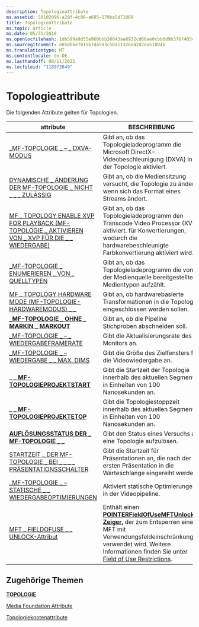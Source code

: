 ```yaml
---
description: Topologieattribute
ms.assetid: 50102096-a29f-4c00-a685-179ba5d71089
title: Topologieattribute
ms.topic: article
ms.date: 05/31/2018
ms.openlocfilehash: 1db599a9d55e960bbb38043aa8932cd66ae0cbb6d9b376f403c1886faf3155c1
ms.sourcegitcommit: e858bbe701567d4583c50a11326e42d7ea51804b
ms.translationtype: MT
ms.contentlocale: de-DE
ms.lasthandoff: 08/11/2021
ms.locfileid: "118972849"
---
```

# <a name="topology-attributes"></a>Topologieattribute

Die folgenden Attribute gelten für Topologien.



| attribute                                                                                                | BESCHREIBUNG                                                                                                                                                                                                                        |
|----------------------------------------------------------------------------------------------------------|------------------------------------------------------------------------------------------------------------------------------------------------------------------------------------------------------------------------------------|
| [\_MF-TOPOLOGIE \_ – \_ DXVA-MODUS](mf-topology-dxva-mode.md)                                                    | Gibt an, ob das Topologieladeprogramm die Microsoft DirectX-Videobeschleunigung (DXVA) in der Topologie aktiviert.                                                                                                                         |
| [DYNAMISCHE \_ ÄNDERUNG DER MF-TOPOLOGIE \_ NICHT \_ \_ \_ ZULÄSSIG](mf-topology-dynamic-change-not-allowed.md)                | Gibt an, ob die Mediensitzung versucht, die Topologie zu ändern, wenn sich das Format eines Streams ändert.                                                                                                                           |
| [MF \_ TOPOLOGY ENABLE XVP FOR PLAYBACK (MF-TOPOLOGIE \_ AKTIVIEREN VON \_ XVP FÜR DIE \_ \_ WIEDERGABE)](mf-topology-enable-xvp-for-playback.md)                | Gibt an, ob das Topologieladeprogramm den Transcode Video Processor (XVP) aktiviert. für Konvertierungen, wodurch die hardwarebeschleunigte Farbkonvertierung aktiviert wird.                                                                                        |
| [\_MF-TOPOLOGIE \_ ENUMERIEREN \_ VON \_ QUELLTYPEN](mf-topology-enumerate-source-types.md)                         | Gibt an, ob das Topologieladeprogramm die von der Medienquelle bereitgestellten Medientypen aufzählt.                                                                                                                                     |
| [MF \_ TOPOLOGY HARDWARE MODE (MF-TOPOLOGIE-HARDWAREMODUS) \_ \_](mf-topology-hardware-mode.md)                                            | Gibt an, ob hardwarebasierte Transformationen in die Topologie eingeschlossen werden sollen.                                                                                                                                                            |
| [**\_MF-TOPOLOGIE \_ OHNE \_ MARKIN \_ MARKOUT**](mf-topology-no-markin-markout-attribute.md)                     | Gibt an, ob die Pipeline Stichproben abschneiden soll.                                                                                                                                                                                      |
| [\_MF-TOPOLOGIE \_ – \_ WIEDERGABEFRAMERATE](mf-topology-playback-framerate.md)                                  | Gibt die Aktualisierungsrate des Monitors an.                                                                                                                                                                                                |
| [\_MF-TOPOLOGIE \_ – WIEDERGABE \_ \_ MAX. DIMS](mf-topology-playback-max-dims.md)                                   | Gibt die Größe des Zielfensters für die Videowiedergabe an.                                                                                                                                                                   |
| [**\_ \_ MF-TOPOLOGIEPROJEKTSTART**](mf-topology-projectstart-attribute.md)                                 | Gibt die Startzeit der Topologie innerhalb des aktuellen Segments in Einheiten von 100 Nanosekunden an.                                                                                                                                             |
| [**\_ \_ MF-TOPOLOGIEPROJEKTETOP**](mf-topology-projectstop-attribute.md)                                   | Gibt die Topologiestoppzeit innerhalb des aktuellen Segments in Einheiten von 100 Nanosekunden an.                                                                                                                                              |
| [**AUFLÖSUNGSSTATUS DER \_ MF-TOPOLOGIE \_ \_**](mf-topology-resolution-status-attribute.md)                      | Gibt den Status eines Versuchs an, eine Topologie aufzulösen.                                                                                                                                                                          |
| [STARTZEIT \_ DER MF-TOPOLOGIE \_ BEI \_ \_ \_ \_ PRÄSENTATIONSSCHALTER](mf-topology-start-time-on-presentation-switch.md) | Gibt die Startzeit für Präsentationen an, die nach der ersten Präsentation in die Warteschlange eingereiht werden.                                                                                                                                           |
| [\_MF-TOPOLOGIE \_ – STATISCHE \_ \_ WIEDERGABEOPTIMIERUNGEN](mf-topology-static-playback-optimizations.md)           | Aktiviert statische Optimierungen in der Videopipeline.                                                                                                                                                                                |
| [MFT \_ FIELDOFUSE \_ \_ UNLOCK-Attribut](mft-fieldofuse-unlock-attribute.md)                                | Enthält einen [**POINTERFieldOfUseMFTUnlock-Zeiger,**](/windows/desktop/api/mfidl/nn-mfidl-imffieldofusemftunlock) der zum Entsperren eines MFT mit Verwendungsfeldeinschränkungen verwendet wird. Weitere Informationen finden Sie unter [Field of Use Restrictions](field-of-use-restrictions.md). |



 

## <a name="related-topics"></a>Zugehörige Themen

<dl> <dt>

[**TOPOLOGIE**](/windows/desktop/api/mfidl/nn-mfidl-imftopology)
</dt> <dt>

[Media Foundation Attribute](media-foundation-attributes.md)
</dt> <dt>

[Topologieknotenattribute](topology-node-attributes.md)
</dt> </dl>

 

 



